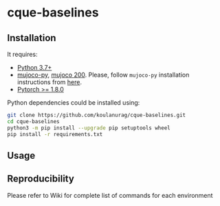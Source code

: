 # cque-baselines


## Installation
It requires:

- [Python 3.7+](https://www.python.org/downloads/)
- [mujoco-py](https://github.com/openai/mujoco-py), [mujoco 200](https://www.roboti.us/index.html). Please, follow `mujoco-py` installation instructions from [here](https://github.com/openai/mujoco-py).
- [Pytorch >= 1.8.0](https://pytorch.org/)

Python dependencies could be installed using:
```bash
git clone https://github.com/koulanurag/cque-baselines.git
cd cque-baselines
python3 -m pip install --upgrade pip setuptools wheel
pip install -r requirements.txt
```

## Usage

## Reproducibility
Please refer to Wiki for complete list of commands for each environment

